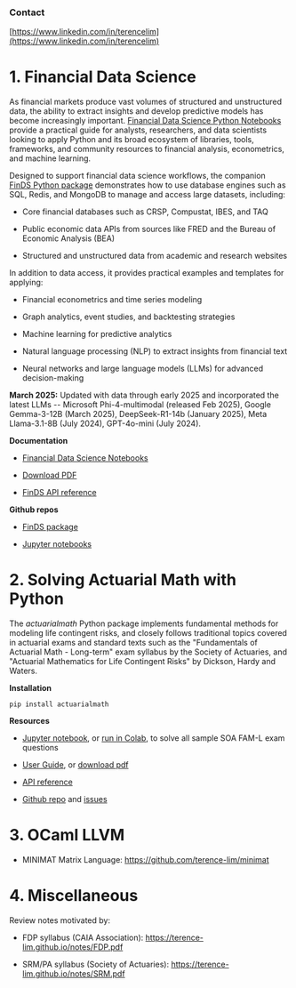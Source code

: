 ### Contact

[https://www.linkedin.com/in/terencelim](https://www.linkedin.com/in/terencelim)

<!-- #region -->
# 1. Financial Data Science

As financial markets produce vast volumes of structured and unstructured data,
the ability to extract insights and develop predictive models has become increasingly important.
[Financial Data Science Python Notebooks](https://terence-lim.github.io/docs/financial-data-science-notebooks/)
provide a practical guide for analysts, researchers, and data scientists looking to apply Python
and its broad ecosystem of libraries, tools, frameworks, and community resources
to financial analysis, econometrics, and machine learning.

Designed to support financial data science workflows,
the companion [FinDS Python package](https://github.com/terence-lim/financial-data-science)
demonstrates how to use database engines such as SQL, Redis, and MongoDB to manage and access large datasets, including:

- Core financial databases such as CRSP, Compustat, IBES, and TAQ

- Public economic data APIs from sources like FRED and the Bureau of Economic Analysis (BEA)

- Structured and unstructured data from academic and research websites

In addition to data access, it provides practical examples and templates for applying:

- Financial econometrics and time series modeling

- Graph analytics, event studies, and backtesting strategies

- Machine learning for predictive analytics

- Natural language processing (NLP) to extract insights from financial text

- Neural networks and large language models (LLMs) for advanced decision-making


**March 2025:** Updated with data through early 2025 and incorporated the latest LLMs -- Microsoft Phi-4-multimodal (released Feb 2025), Google Gemma-3-12B (March 2025), DeepSeek-R1-14b (January 2025), Meta Llama-3.1-8B (July 2024), GPT-4o-mini (July 2024).


**Documentation**

- [Financial Data Science Notebooks](https://terence-lim.github.io/docs/financial-data-science-notebooks/)

- [Download PDF](https://terence-lim.github.io/docs/financial-data-science-notebooks.pdf)

- [FinDS API reference](https://terence-lim.github.io/docs/financial-data-science/)


**Github repos**

- [FinDS package](https://github.com/terence-lim/financial-data-science)

- [Jupyter notebooks](https://github.com/terence-lim/financial-data-science-notebooks)

<!-- #endregion -->

<!-- #region -->
# 2. Solving Actuarial Math with Python

The _actuarialmath_ Python package implements fundamental methods for modeling life contingent risks, and closely follows traditional topics covered in actuarial exams and standard texts such as the "Fundamentals of Actuarial Math - Long-term" exam syllabus by the Society of Actuaries, and "Actuarial Mathematics for Life Contingent Risks" by Dickson, Hardy and Waters.

__Installation__

`pip install actuarialmath`


__Resources__

- [Jupyter notebook](https://terence-lim.github.io/notes/faml.ipynb), or [run in Colab](https://colab.research.google.com/github/terence-lim/terence-lim.github.io/blob/master/notes/faml.ipynb), to solve all sample SOA FAM-L exam questions

- [User Guide](https://actuarialmath-guide.readthedocs.io/en/latest/), or [download pdf](https://terence-lim.github.io/notes/actuarialmath-guide.pdf)

- [API reference](https://actuarialmath.readthedocs.io/en/latest/)

- [Github repo](https://github.com/terence-lim/actuarialmath.git) and [issues](https://github.com/terence-lim/actuarialmath/issues)



<!-- #endregion -->

# 3. OCaml LLVM

- MINIMAT Matrix Language: <https://github.com/terence-lim/minimat>



# 4. Miscellaneous

Review notes motivated by:

- FDP syllabus (CAIA Association): <https://terence-lim.github.io/notes/FDP.pdf>

- SRM/PA syllabus (Society of Actuaries): <https://terence-lim.github.io/notes/SRM.pdf>

